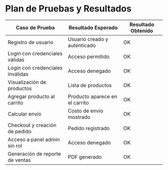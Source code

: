 # Plan de Pruebas y Resultados

| Caso de Prueba                        | Resultado Esperado                | Resultado Obtenido |
|----------------------------------------|-----------------------------------|--------------------|
| Registro de usuario                    | Usuario creado y autenticado      | OK                 |
| Login con credenciales válidas         | Acceso permitido                  | OK                 |
| Login con credenciales inválidas       | Acceso denegado                   | OK                 |
| Visualización de productos             | Lista de productos                | OK                 |
| Agregar producto al carrito            | Producto aparece en el carrito    | OK                 |
| Calcular envío                        | Costo de envío mostrado           | OK                 |
| Checkout y creación de pedido          | Pedido registrado                 | OK                 |
| Acceso a panel admin sin rol           | Acceso denegado                   | OK                 |
| Generación de reporte de ventas        | PDF generado                      | OK                 | 
